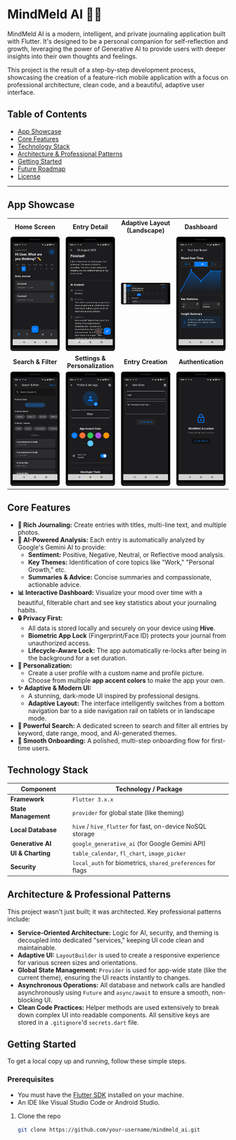 #  MindMeld AI 🧠✨

MindMeld AI is a modern, intelligent, and private journaling application built with Flutter. It's designed to be a personal companion for self-reflection and growth, leveraging the power of Generative AI to provide users with deeper insights into their own thoughts and feelings.

This project is the result of a step-by-step development process, showcasing the creation of a feature-rich mobile application with a focus on professional architecture, clean code, and a beautiful, adaptive user interface.

## Table of Contents
- [App Showcase](#app-showcase)
- [Core Features](#core-features)
- [Technology Stack](#technology-stack)
- [Architecture & Professional Patterns](#architecture--professional-patterns)
- [Getting Started](#getting-started)
- [Future Roadmap](#future-roadmap)
- [License](#license)

---

## App Showcase

<table width="100%">
  <tr>
    <td width="25%" align="center"><strong>Home Screen</strong></td>
    <td width="25%" align="center"><strong>Entry Detail</strong></td>
    <td width="25%" align="center"><strong>Adaptive Layout (Landscape)</strong></td>
    <td width="25%" align="center"><strong>Dashboard</strong></td>
  </tr>
  <tr>
    <td width="25%"><img src="ui/home.png" alt="Home Screen"></td>
    <td width="25%"><img src="ui/detail.png" alt="Entry Detail Screen"></td>
    <td width="25%"><img src="ui/landscape.png" alt="Adaptive Layout"></td>
    <td width="25%"><img src="ui/dash.png" alt="Dashboard"></td>
  </tr>
  <tr>
    <td width="25%" align="center"><strong>Search & Filter</strong></td>
    <td width="25%" align="center"><strong>Settings & Personalization</strong></td>
    <td width="25%" align="center"><strong>Entry Creation</strong></td>
    <td width="25%" align="center"><strong>Authentication</strong></td>
  </tr>
  <tr>
    <td width="25%"><img src="ui/search.png" alt="Search Screen"></td>
    <td width="25%"><img src="ui/settings.png" alt="Settings Screen"></td>
    <td width="25%"><img src="ui/create.png" alt="Create Entry Screen"></td>
    <td width="25%"><img src="ui/auth.png" alt="Authentication Screen"></td>
  </tr>
</table>

## Core Features

- **📝 Rich Journaling:** Create entries with titles, multi-line text, and multiple photos.
- **🧠 AI-Powered Analysis:** Each entry is automatically analyzed by Google's Gemini AI to provide:
    - **Sentiment:** Positive, Negative, Neutral, or Reflective mood analysis.
    - **Key Themes:** Identification of core topics like "Work," "Personal Growth," etc.
    - **Summaries & Advice:** Concise summaries and compassionate, actionable advice.
- **📊 Interactive Dashboard:** Visualize your mood over time with a beautiful, filterable chart and see key statistics about your journaling habits.
- **🔒 Privacy First:**
    - All data is stored locally and securely on your device using **Hive**.
    - **Biometric App Lock** (Fingerprint/Face ID) protects your journal from unauthorized access.
    - **Lifecycle-Aware Lock:** The app automatically re-locks after being in the background for a set duration.
- **🎨 Personalization:**
    - Create a user profile with a custom name and profile picture.
    - Choose from multiple **app accent colors** to make the app your own.
- **✨ Adaptive & Modern UI:**
    - A stunning, dark-mode UI inspired by professional designs.
    - **Adaptive Layout:** The interface intelligently switches from a bottom navigation bar to a side navigation rail on tablets or in landscape mode.
- **🔎 Powerful Search:** A dedicated screen to search and filter all entries by keyword, date range, mood, and AI-generated themes.
- **🚀 Smooth Onboarding:** A polished, multi-step onboarding flow for first-time users.

## Technology Stack

| Component          | Technology / Package                                          |
|--------------------|---------------------------------------------------------------|
| **Framework**      | `Flutter 3.x.x`                                               |
| **State Management** | `provider` for global state (like theming)                 |
| **Local Database** | `hive` / `hive_flutter` for fast, on-device NoSQL storage      |
| **Generative AI**  | `google_generative_ai` (for Google Gemini API)            |
| **UI & Charting**  | `table_calendar`, `fl_chart`, `image_picker`                    |
| **Security**       | `local_auth` for biometrics, `shared_preferences` for flags    |

## Architecture & Professional Patterns

This project wasn't just built; it was architected. Key professional patterns include:

- **Service-Oriented Architecture:** Logic for AI, security, and theming is decoupled into dedicated "services," keeping UI code clean and maintainable.
- **Adaptive UI:** `LayoutBuilder` is used to create a responsive experience for various screen sizes and orientations.
- **Global State Management:** `Provider` is used for app-wide state (like the current theme), ensuring the UI reacts instantly to changes.
- **Asynchronous Operations:** All database and network calls are handled asynchronously using `Future` and `async/await` to ensure a smooth, non-blocking UI.
- **Clean Code Practices:** Helper methods are used extensively to break down complex UI into readable components. All sensitive keys are stored in a `.gitignore`'d `secrets.dart` file.

## Getting Started

To get a local copy up and running, follow these simple steps.

### Prerequisites

- You must have the [Flutter SDK](https://docs.flutter.dev/get-started/install) installed on your machine.
- An IDE like Visual Studio Code or Android Studio.

1. Clone the repo
   ```sh
   git clone https://github.com/your-username/mindmeld_ai.git

